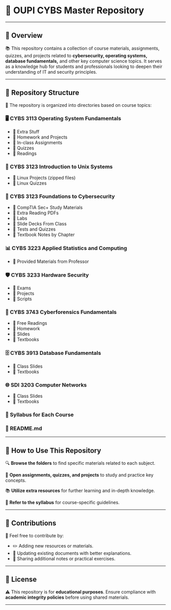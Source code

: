 # 🚀 OUPI CYBS Master Repository

---

## 📌 Overview

📚 This repository contains a collection of course materials, assignments, quizzes, and projects related to **cybersecurity, operating systems, database fundamentals,** and other key computer science topics. It serves as a knowledge hub for students and professionals looking to deepen their understanding of IT and security principles.

---

## 📂 Repository Structure

📁 The repository is organized into directories based on course topics:

### **🖥️ CYBS 3113 Operating System Fundamentals**
- 📂 Extra Stuff
- 📂 Homework and Projects
- 📂 In-class Assignments
- 📂 Quizzes
- 📂 Readings

### **🐧 CYBS 3123 Introduction to Unix Systems**
- 📂 Linux Projects (zipped files)
- 📂 Linux Quizzes

### **🔐 CYBS 3123 Foundations to Cybersecurity**
- 📂 CompTIA Sec+ Study Materials
- 📂 Extra Reading PDFs
- 📂 Labs
- 📂 Slide Decks From Class
- 📂 Tests and Quizzes
- 📂 Textbook Notes by Chapter

### **📊 CYBS 3223 Applied Statistics and Computing**
- 📂 Provided Materials from Professor

### **🛡️ CYBS 3233 Hardware Security**
- 📂 Exams
- 📂 Projects
- 📂 Scripts

### **🔎 CYBS 3743 Cyberforensics Fundamentals**
- 📂 Free Readings
- 📂 Homework
- 📂 Slides
- 📂 Textbooks

### **🗄️ CYBS 3913 Database Fundamentals**
- 📂 Class Slides
- 📂 Textbooks

### **🌐 SDI 3203 Computer Networks**
- 📂 Class Slides
- 📂 Textbooks

### **📜 Syllabus for Each Course**
### **📘 README.md**

---

## 📖 How to Use This Repository

🔍 **Browse the folders** to find specific materials related to each subject.

📂 **Open assignments, quizzes, and projects** to study and practice key concepts.

📚 **Utilize extra resources** for further learning and in-depth knowledge.

📝 **Refer to the syllabus** for course-specific guidelines.

---

## 🚀 Contributions

🤝 Feel free to contribute by:
- ✏️ Adding new resources or materials.
- 🔄 Updating existing documents with better explanations.
- 📑 Sharing additional notes or practical exercises.

---

## 📝 License

⚠️ This repository is for **educational purposes**. Ensure compliance with **academic integrity policies** before using shared materials.

---



